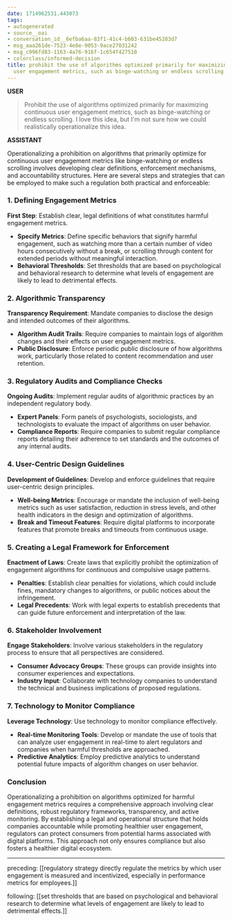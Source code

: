 ```yaml
---
date: 1714962531.443073
tags:
- autogenerated
- source__oai
- conversation_id__6efba6aa-83f1-41c4-b603-631be45283d7
- msg_aaa261de-7523-4e8e-9053-9ace27031242
- msg_c996fd83-1163-4a76-916f-1c654f427510
- colorclass/informed-decision
title: prohibit the use of algorithms optimized primarily for maximizing continuous
  user engagement metrics, such as binge-watching or endless scrolling.
---
```


**USER**

>Prohibit the use of algorithms optimized primarily for maximizing continuous user engagement metrics, such as binge-watching or endless scrolling.
I love this idea, but I'm not sure how we could realistically operationalize this idea.


**ASSISTANT**

Operationalizing a prohibition on algorithms that primarily optimize for continuous user engagement metrics like binge-watching or endless scrolling involves developing clear definitions, enforcement mechanisms, and accountability structures. Here are several steps and strategies that can be employed to make such a regulation both practical and enforceable:

### 1. **Defining Engagement Metrics**

**First Step**: Establish clear, legal definitions of what constitutes harmful engagement metrics.
- **Specify Metrics**: Define specific behaviors that signify harmful engagement, such as watching more than a certain number of video hours consecutively without a break, or scrolling through content for extended periods without meaningful interaction.
- **Behavioral Thresholds**: Set thresholds that are based on psychological and behavioral research to determine what levels of engagement are likely to lead to detrimental effects.

### 2. **Algorithmic Transparency**

**Transparency Requirement**: Mandate companies to disclose the design and intended outcomes of their algorithms.
- **Algorithm Audit Trails**: Require companies to maintain logs of algorithm changes and their effects on user engagement metrics.
- **Public Disclosure**: Enforce periodic public disclosure of how algorithms work, particularly those related to content recommendation and user retention.

### 3. **Regulatory Audits and Compliance Checks**

**Ongoing Audits**: Implement regular audits of algorithmic practices by an independent regulatory body.
- **Expert Panels**: Form panels of psychologists, sociologists, and technologists to evaluate the impact of algorithms on user behavior.
- **Compliance Reports**: Require companies to submit regular compliance reports detailing their adherence to set standards and the outcomes of any internal audits.

### 4. **User-Centric Design Guidelines**

**Development of Guidelines**: Develop and enforce guidelines that require user-centric design principles.
- **Well-being Metrics**: Encourage or mandate the inclusion of well-being metrics such as user satisfaction, reduction in stress levels, and other health indicators in the design and optimization of algorithms.
- **Break and Timeout Features**: Require digital platforms to incorporate features that promote breaks and timeouts from continuous usage.

### 5. **Creating a Legal Framework for Enforcement**

**Enactment of Laws**: Create laws that explicitly prohibit the optimization of engagement algorithms for continuous and compulsive usage patterns.
- **Penalties**: Establish clear penalties for violations, which could include fines, mandatory changes to algorithms, or public notices about the infringement.
- **Legal Precedents**: Work with legal experts to establish precedents that can guide future enforcement and interpretation of the law.

### 6. **Stakeholder Involvement**

**Engage Stakeholders**: Involve various stakeholders in the regulatory process to ensure that all perspectives are considered.
- **Consumer Advocacy Groups**: These groups can provide insights into consumer experiences and expectations.
- **Industry Input**: Collaborate with technology companies to understand the technical and business implications of proposed regulations.

### 7. **Technology to Monitor Compliance**

**Leverage Technology**: Use technology to monitor compliance effectively.
- **Real-time Monitoring Tools**: Develop or mandate the use of tools that can analyze user engagement in real-time to alert regulators and companies when harmful thresholds are approached.
- **Predictive Analytics**: Employ predictive analytics to understand potential future impacts of algorithm changes on user behavior.

### Conclusion

Operationalizing a prohibition on algorithms optimized for harmful engagement metrics requires a comprehensive approach involving clear definitions, robust regulatory frameworks, transparency, and active monitoring. By establishing a legal and operational structure that holds companies accountable while promoting healthier user engagement, regulators can protect consumers from potential harms associated with digital platforms. This approach not only ensures compliance but also fosters a healthier digital ecosystem.


---

preceding: [[regulatory strategy directly regulate the metrics by which user engagement is measured and incentivized, especially in performance metrics for employees.]]  


following: [[set thresholds that are based on psychological and behavioral research to determine what levels of engagement are likely to lead to detrimental effects.]]